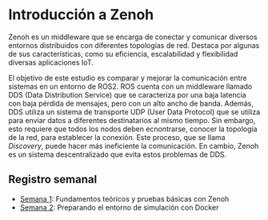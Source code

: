# Introducción a Zenoh 
  
Zenoh es un middleware que se encarga de conectar y comunicar diversos entornos distribuidos con diferentes topologías de red. Destaca por algunas de sus características, como su eficiencia, escalabilidad y flexibilidad diversas aplicaciones IoT.    

  
El objetivo de este estudio es comparar y mejorar la comunicación entre sistemas en un entorno de ROS2. ROS cuenta con un middleware llamado DDS (Data Distribution Service) que se caracteriza por una baja latencia con baja pérdida de mensajes, pero con un alto ancho de banda. Además, DDS utiliza un sistema de transporte UDP (User Data Protocol) que se utiliza para enviar datos a diferentes destinatarios al mismo tiempo. Sin embargo, esto requiere que todos los nodos deben ecnontrarse, conocer la topología de la red, para establecer la conexión. Este proceso, que se llama *Discovery*, puede hacer más ineficiente la comunicación. En cambio, Zenoh es un sistema descentralizado que evita estos problemas de DDS.  
  
 ## Registro semanal 

 * [Semana 1](docs/Semana1.md): Fundamentos teóricos y pruebas básicas con Zenoh
 * [Semana 2](docs/Semana2.md): Preparando el entorno de simulación con Docker
